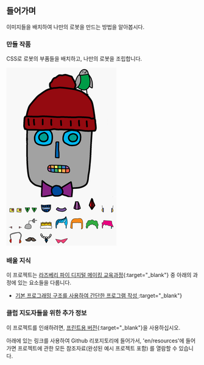 ## 들어가며

이미지들을 배치하여 나만의 로봇을 만드는 방법을 알아봅시다.

### 만들 작품

CSS로 로봇의 부품들을 배치하고, 나만의 로봇을 조립합니다.

![스크린샷](images/robot-final.png)

### 배울 지식

이 프로젝트는 [라즈베리 파이 디지털 메이킹 교육과정](http://rpf.io/curriculum){:target="_blank"} 중 아래의 과정에 있는 요소들을 다룹니다.

+ [ 기본 프로그래밍 구조를 사용하여 간단한 프로그램 작성 ](https://www.raspberrypi.org/curriculum/programming/creator):target="_blank"}

### 클럽 지도자들을 위한 추가 정보

이 프로젝트를 인쇄하려면, [프린트용 버전](https://projects.raspberrypi.org/ko-KR/projects/build-a-robot/print){:target="_blank"}을 사용하십시오.

아래에 있는 링크를 사용하여 Github 리포지토리에 들어가서, 'en/resources'에 들어가면 프로젝트에 관한 모든 참조자료(완성된 예시 프로젝트 포함) 를 열람할 수 있습니다.